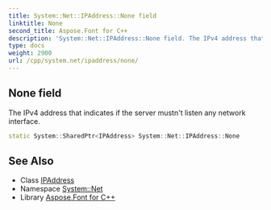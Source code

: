```yaml
---
title: System::Net::IPAddress::None field
linktitle: None
second_title: Aspose.Font for C++
description: 'System::Net::IPAddress::None field. The IPv4 address that indicates if the server mustn''t listen any network interface in C++.'
type: docs
weight: 2900
url: /cpp/system.net/ipaddress/none/
---
```

## None field


The IPv4 address that indicates if the server mustn't listen any network interface.

```cpp
static System::SharedPtr<IPAddress> System::Net::IPAddress::None
```

## See Also

* Class [IPAddress](../)
* Namespace [System::Net](../../)
* Library [Aspose.Font for C++](../../../)
